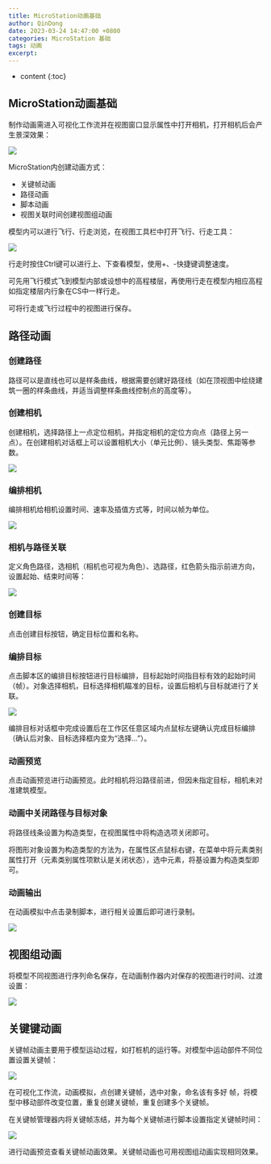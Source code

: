 ```yaml
---
title: MicroStation动画基础
author: QinDong
date: 2023-03-24 14:47:00 +0800
categories: MicroStation 基础
tags: 动画
excerpt: 
---
```

* content
{:toc}

## MicroStation动画基础

制作动画需进入可视化工作流并在视图窗口显示属性中打开相机，打开相机后会产生景深效果：

![](/img/2023/2023-03-24-14-49-36.png)

MicroStation内创建动画方式：

- 关键帧动画
- 路径动画
- 脚本动画
- 视图关联时间创建视图组动画

模型内可以进行飞行、行走浏览，在视图工具栏中打开飞行、行走工具：

![](/img/2023/2023-03-24-14-56-53.png)

行走时按住Ctrl键可以进行上、下查看模型，使用+、-快捷键调整速度。

可先用飞行模式飞到模型内部或设想中的高程楼层，再使用行走在模型内相应高程如指定楼层内行象在CS中一样行走。

可将行走或飞行过程中的视图进行保存。

## 路径动画

### 创建路径

路径可以是直线也可以是样条曲线，根据需要创建好路径线（如在顶视图中绘绕建筑一圈的样条曲线，并适当调整样条曲线控制点的高度等）。

### 创建相机

创建相机，选择路径上一点定位相机，并指定相机的定位方向点（路径上另一点）。在创建相机对话框上可以设置相机大小（单元比例）、镜头类型、焦距等参数。

![](/img/2023/2023-03-27-11-20-42.png)

### 编排相机

编排相机给相机设置时间、速率及插值方式等，时间以帧为单位。

![](/img/2023/2023-03-27-13-40-14.png)

### 相机与路径关联

定义角色路径，选相机（相机也可视为角色）、选路径，红色箭头指示前进方向，设置起始、结束时间等：

![](/img/2023/2023-03-27-13-46-34.png)

### 创建目标

点击创建目标按钮，确定目标位置和名称。

### 编排目标

点击脚本区的编排目标按钮进行目标编排，目标起始时间指目标有效的起始时间（帧）。对象选择相机，目标选择相机瞄准的目标，设置后相机与目标就进行了关联。

![](/img/2023/2023-03-27-13-56-36.png)

编排目标对话框中完成设置后在工作区任意区域内点鼠标左键确认完成目标编排（确认后对象、目标选择框内变为“选择...”）。

### 动画预览

点击动画预览进行动画预览。此时相机将沿路径前进，但因未指定目标，相机未对准建筑模型。

### 动画中关闭路径与目标对象

将路径线条设置为构造类型，在视图属性中将构造选项关闭即可。

将图形对象设置为构造类型的方法为，在属性区点鼠标右键，在菜单中将元素类别属性打开（元素类别属性项默认是关闭状态），选中元素，将基设置为构造类型即可。

### 动画输出

在动画模拟中点击录制脚本，进行相关设置后即可进行录制。

![](/img/2023/2023-03-27-14-05-30.png)

## 视图组动画

将模型不同视图进行序列命名保存，在动画制作器内对保存的视图进行时间、过渡设置：

![](/img/2023/2023-03-27-14-09-08.png)

## 关键键动画

关键帧动画主要用于模型运动过程，如打桩机的运行等。对模型中运动部件不同位置设置关键帧：

![](/img/2023/2023-03-27-14-14-09.png)

在可视化工作流，动画模拟，点创建关键帧，选中对象，命名该有多好 帧，将模型中移动部件改变位置，重复创建关键帧，重复创建多个关键帧。

在关键帧管理器内将关键帧冻结，并为每个关键帧进行脚本设置指定关键帧时间：

![](/img/2023/2023-03-27-14-17-03.png)

进行动画预览查看关键帧动画效果。关键帧动画也可用视图组动画实现相同效果。